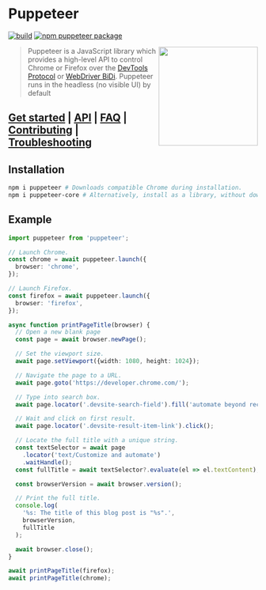 # Puppeteer

[![build](https://github.com/puppeteer/puppeteer/actions/workflows/ci.yml/badge.svg?branch=main)](https://github.com/puppeteer/puppeteer/actions/workflows/ci.yml)
[![npm puppeteer package](https://img.shields.io/npm/v/puppeteer.svg)](https://npmjs.org/package/puppeteer)

<img src="https://user-images.githubusercontent.com/10379601/29446482-04f7036a-841f-11e7-9872-91d1fc2ea683.png" height="200" align="right"/>

> Puppeteer is a JavaScript library which provides a high-level API to control
> Chrome or Firefox over the
> [DevTools Protocol](https://chromedevtools.github.io/devtools-protocol/) or [WebDriver BiDi](https://pptr.dev/webdriver-bidi).
> Puppeteer runs in the headless (no visible UI) by default

## [Get started](https://pptr.dev/docs) | [API](https://pptr.dev/api) | [FAQ](https://pptr.dev/faq) | [Contributing](https://pptr.dev/contributing) | [Troubleshooting](https://pptr.dev/troubleshooting)

## Installation

```bash npm2yarn
npm i puppeteer # Downloads compatible Chrome during installation.
npm i puppeteer-core # Alternatively, install as a library, without downloading browsers.
```

## Example

```ts
import puppeteer from 'puppeteer';

// Launch Chrome.
const chrome = await puppeteer.launch({
  browser: 'chrome',
});

// Launch Firefox.
const firefox = await puppeteer.launch({
  browser: 'firefox',
});

async function printPageTitle(browser) {
  // Open a new blank page
  const page = await browser.newPage();

  // Set the viewport size.
  await page.setViewport({width: 1080, height: 1024});

  // Navigate the page to a URL.
  await page.goto('https://developer.chrome.com/');

  // Type into search box.
  await page.locator('.devsite-search-field').fill('automate beyond recorder');

  // Wait and click on first result.
  await page.locator('.devsite-result-item-link').click();

  // Locate the full title with a unique string.
  const textSelector = await page
    .locator('text/Customize and automate')
    .waitHandle();
  const fullTitle = await textSelector?.evaluate(el => el.textContent);

  const browserVersion = await browser.version();

  // Print the full title.
  console.log(
    '%s: The title of this blog post is "%s".',
    browserVersion,
    fullTitle
  );

  await browser.close();
}

await printPageTitle(firefox);
await printPageTitle(chrome);
```
